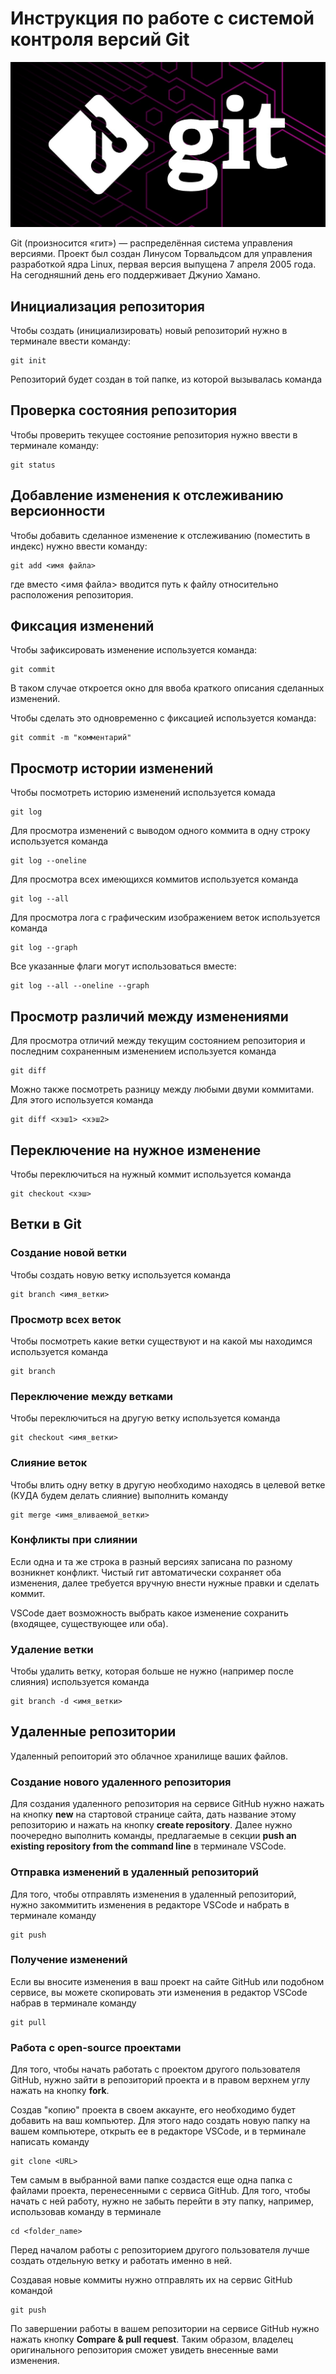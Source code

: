 # **Инструкция по работе с системой контроля версий Git**

![Эмблема Git](git.jpg)

Git (произносится «гит») — распределённая система управления версиями. Проект был создан Линусом Торвальдсом для управления разработкой ядра Linux, первая версия выпущена 7 апреля 2005 года. На сегодняшний день его поддерживает Джунио Хамано.

## Инициализация репозитория

Чтобы создать (инициализировать) новый репозиторий нужно в терминале ввести команду:

    git init

Репозиторий будет создан в той папке, из которой вызывалась команда

## Проверка состояния репозитория

Чтобы проверить текущее состояние репозитория нужно ввести в терминале команду:

    git status

## Добавление изменения к отслеживанию версионности

Чтобы добавить сделанное изменение к отслеживанию (поместить в индекс) нужно ввести команду:

    git add <имя файла>

где вместо <имя файла> вводится путь к файлу относительно расположения репозитория.

## Фиксация изменений

Чтобы зафиксировать изменение используется команда:

    git commit

В таком случае откроется окно для ввоба краткого описания сделанных изменений.

Чтобы сделать это одновременно с фиксацией используется команда:

    git commit -m "комментарий"

## Просмотр истории изменений

Чтобы посмотреть историю изменений используется комада

    git log

Для просмотра изменений с выводом одного коммита в одну строку используется команда

    git log --oneline

Для просмотра всех имеющихся коммитов используется команда

    git log --all

Для просмотра лога с графическим изображением веток используется команда

    git log --graph

Все указанные флаги могут использоваться вместе:

    git log --all --oneline --graph

## Просмотр различий между изменениями

Для просмотра отличий между текущим состоянием репозитория и последним сохраненным изменением используется команда

    git diff

Можно также посмотреть разницу между любыми двуми коммитами. Для этого используется команда

    git diff <хэш1> <хэш2>

## Переключение на нужное изменение

Чтобы переключиться на нужный коммит используется команда

    git checkout <хэш>

## Ветки в Git

### Создание новой ветки

Чтобы создать новую ветку используется команда

    git branch <имя_ветки>

### Просмотр всех веток

Чтобы посмотреть какие ветки существуют и на какой мы находимся используется команда

    git branch

### Переключение между ветками

Чтобы переключиться на другую ветку используется команда

    git checkout <имя_ветки>

### Слияние веток

Чтобы влить одну ветку в другую необходимо находясь в целевой ветке (КУДА будем делать слияние) выполнить команду

    git merge <имя_вливаемой_ветки>

### Конфликты при слиянии

Если одна и та же строка в разный версиях записана по разному возникнет конфликт.
Чистый гит автоматически сохраняет оба изменения, далее требуется вручную внести нужные правки и сделать коммит.

VSСode дает возможность выбрать какое изменение сохранить (входящее, существующее или оба).

### Удаление ветки

Чтобы удалить ветку, которая больше не нужно (например после слияния) используется команда

    git branch -d <имя_ветки>

## Удаленные репозитории

Удаленный репоиторий это облачное хранилище ваших файлов.

### Создание нового удаленного репозитория

Для создания удаленного репозитория на сервисе GitHub нужно нажать на кнопку **new** на стартовой странице сайта, дать название этому репозиторию и нажать на кнопку **create repository**. Далее нужно поочередно выполнить команды, предлагаемые в секции **push an existing repository from the command line** в терминале VSCode.  

### Отправка изменений в удаленный репозиторий

Для того, чтобы отправлять изменения в удаленный репозиторий, нужно закоммитить изменения в редакторе VSCode и набрать в терминале команду 
    
    git push

### Получение изменений

Если вы вносите изменения в ваш проект на сайте GitHub или подобном сервисе, вы можете скопировать эти изменения в редактор VSCode набрав в терминале команду

    git pull

### Работа с open-source проектами

Для того, чтобы начать работать с проектом другого пользователя GitHub, нужно зайти в репозиторий проекта и в правом верхнем углу нажать на кнопку **fork**.

Cоздав "копию" проекта в своем аккаунте, его необходимо будет добавить на ваш компьютер. Для этого надо создать новую папку на вашем компьютере, открыть ее в редакторе VSCode, и в терминале написать команду

    git clone <URL>

Тем самым в выбранной вами папке создастся еще одна папка с файлами проекта, перенесенными с сервиса GitHub. Для того, чтобы начать с ней работу, нужно не забыть перейти в эту папку, например, использовав команду в терминале

    cd <folder_name>

Перед началом работы с репозиторием другого пользователя лучше создать отдельную ветку и работать именно в ней. 

Создавая новые коммиты нужно отправлять их на сервис GitHub командой 

    git push

По завершении работы в вашем репозитории на сервисе GitHub нужно нажать кнопку **Compare & pull request**. Таким образом, владелец оригинального репозитория сможет увидеть внесенные вами изменения. 
